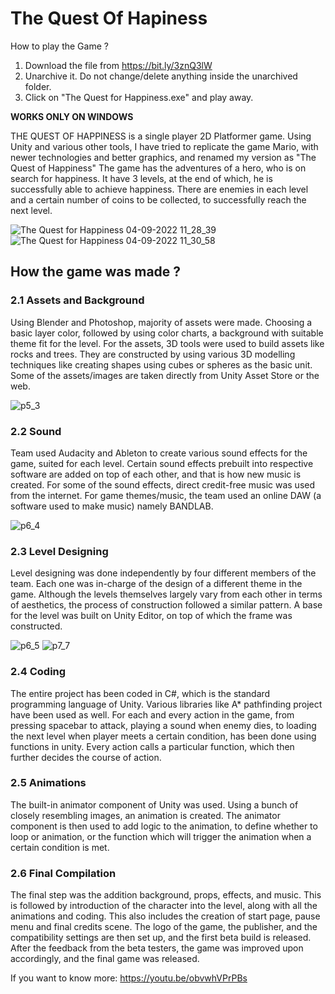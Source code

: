 # The Quest Of Hapiness
How to play the Game ?
1. Download the file from https://bit.ly/3znQ3lW
2. Unarchive it. Do not change/delete anything inside the unarchived folder.
3. Click on "The Quest for Happiness.exe" and play away.

**WORKS ONLY ON WINDOWS**

THE QUEST OF HAPPINESS is a single player 2D Platformer game. 
Using Unity and various other tools, I have tried to replicate the game Mario, with newer technologies and better graphics, and renamed my version as "The Quest of Happiness"
The game has the adventures of a hero, who is on search for happiness.  It have 3 levels, at the end of which, he is successfully able to achieve happiness. 
There are enemies in each level and a certain number of coins to be collected, to successfully reach the next level.

![The Quest for Happiness 04-09-2022 11_28_39](https://user-images.githubusercontent.com/36638309/188299806-dc452fbc-5d8d-4f92-80c6-8446891a03db.png)
![The Quest for Happiness 04-09-2022 11_30_58](https://user-images.githubusercontent.com/36638309/188299809-dfddbc95-eec5-40c6-8ec8-bd28cb27e6b9.png)

## How the game was made ?

### 2.1 Assets and Background
Using Blender and Photoshop, majority of assets were made. Choosing a basic layer color, followed by using color charts, a background with suitable theme fit for the level.
For the assets, 3D tools were used to build assets like rocks and trees. They are constructed by using various 3D modelling techniques like creating shapes using cubes or spheres as the basic unit.
Some of the assets/images are taken directly from Unity Asset Store or the web.

![p5_3](https://user-images.githubusercontent.com/36638309/188299459-6886b76f-3ef3-474d-8ad1-c75f12028c10.png)

### 2.2 Sound
Team used Audacity and Ableton to create various sound effects for the game, suited for each level. Certain sound effects prebuilt into respective software are added on top of each other, and that is how new music is created.
For some of the sound effects, direct credit-free music was used from the internet. For game themes/music, the team used an online DAW (a software used to make music) namely BANDLAB.

![p6_4](https://user-images.githubusercontent.com/36638309/188299535-c2aeedf3-cba1-4d2b-8952-cf9f5c726992.png)

### 2.3 Level Designing
Level designing was done independently by four different members of the team. Each one was in-charge of the design of a different theme in the game. Although the levels themselves largely vary from each other in terms of aesthetics, the process of construction followed a similar pattern. A base for the level was built on Unity Editor, on top of which the frame was constructed.

![p6_5](https://user-images.githubusercontent.com/36638309/188299645-14d58a4c-4251-4ab2-93a8-7368070125b5.png)
![p7_7](https://user-images.githubusercontent.com/36638309/188299593-fa9009eb-e107-4489-9edf-d2e48851e201.png)

### 2.4 Coding
The entire project has been coded in C#, which is the standard programming language of Unity. Various libraries like A* pathfinding project have been used as well. For each and every action in the game, from pressing spacebar to attack, playing a sound when enemy dies, to loading the next level when player meets a certain condition, has been done using functions in unity. Every action calls a particular function, which then further decides the course of action.

### 2.5 Animations
The built-in animator component of Unity was used. Using a bunch of closely resembling images, an animation is created. The animator component is then used to add logic to the animation, to define whether to loop or animation, or the function which will trigger the animation when a certain condition is met.

### 2.6 Final Compilation
The final step was the addition background, props, effects, and music. This is followed by introduction of the character into the level, along with all the animations and coding. This also includes the creation of start page, pause menu and final credits scene. The logo of the game, the publisher, and the compatibility settings are then set up, and the first beta build is released.
After the feedback from the beta testers, the game was improved upon accordingly, and the final game was released.


If you want to know more: https://youtu.be/obvwhVPrPBs
